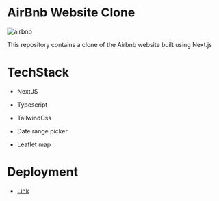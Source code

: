 
# AirBnb Website Clone

![airbnb](https://github.com/ytijani/cloneAirbnb/assets/64647918/5f7ce176-2983-4a7f-943c-aa9c43880fd9)

This repository contains a clone of the Airbnb website built using Next.js

# TechStack

- NextJS

- Typescript

- TailwindCss

- Date range picker

- Leaflet map

# Deployment

- [Link](https://myairbn.vercel.app/)

